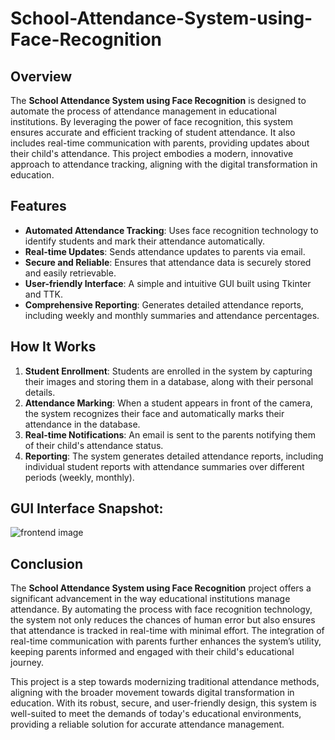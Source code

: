 # School-Attendance-System-using-Face-Recognition

## Overview
The **School Attendance System using Face Recognition** is designed to automate the process of attendance management in educational institutions. By leveraging the power of face recognition, this system ensures accurate and efficient tracking of student attendance. It also includes real-time communication with parents, providing updates about their child's attendance. This project embodies a modern, innovative approach to attendance tracking, aligning with the digital transformation in education.

## Features
- **Automated Attendance Tracking**: Uses face recognition technology to identify students and mark their attendance automatically.
- **Real-time Updates**: Sends attendance updates to parents via email.
- **Secure and Reliable**: Ensures that attendance data is securely stored and easily retrievable.
- **User-friendly Interface**: A simple and intuitive GUI built using Tkinter and TTK.
- **Comprehensive Reporting**: Generates detailed attendance reports, including weekly and monthly summaries and attendance percentages.

## How It Works
1. **Student Enrollment**: Students are enrolled in the system by capturing their images and storing them in a database, along with their personal details.
2. **Attendance Marking**: When a student appears in front of the camera, the system recognizes their face and automatically marks their attendance in the database.
3. **Real-time Notifications**: An email is sent to the parents notifying them of their child's attendance status.
4. **Reporting**: The system generates detailed attendance reports, including individual student reports with attendance summaries over different periods (weekly, monthly).

## GUI Interface Snapshot:
![frontend image](https://github.com/user-attachments/assets/f7807841-b73f-48f7-9bcb-2272a776e4a5)

## Conclusion
The **School Attendance System using Face Recognition** project offers a significant advancement in the way educational institutions manage attendance. By automating the process with face recognition technology, the system not only reduces the chances of human error but also ensures that attendance is tracked in real-time with minimal effort. The integration of real-time communication with parents further enhances the system’s utility, keeping parents informed and engaged with their child's educational journey.

This project is a step towards modernizing traditional attendance methods, aligning with the broader movement towards digital transformation in education. With its robust, secure, and user-friendly design, this system is well-suited to meet the demands of today's educational environments, providing a reliable solution for accurate attendance management.
